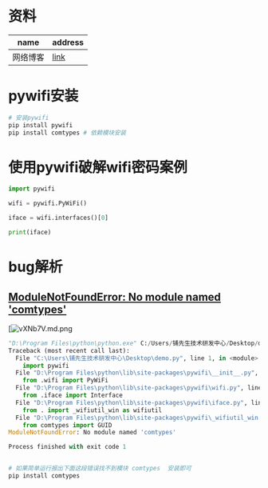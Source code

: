# 资料

| name     | address                                                      |
| -------- | ------------------------------------------------------------ |
| 网络博客 | [link](https://blog.csdn.net/qq_25662827/article/details/122832594) |



# pywifi安装

```python
# 安装pywifi
pip install pywifi
pip install comtypes # 依赖模块安装
```



# 使用pywifi破解wifi密码案例

```python
import pywifi

wifi = pywifi.PyWiFi()

iface = wifi.interfaces()[0]

print(iface)

```





# bug解析

## [ModuleNotFoundError: No module named 'comtypes'](https://jingyan.baidu.com/article/a17d528555e7a0c199c8f261.html)

[![vXNb7V.md.png](https://gitee.com/yaolliuyang/blogImages/raw/master/blogImages/vXNb7V.md.png)

```python
"D:\Program Files\python\python.exe" C:/Users/铺先生技术研发中心/Desktop/demo.py
Traceback (most recent call last):
  File "C:\Users\铺先生技术研发中心\Desktop\demo.py", line 1, in <module>
    import pywifi
  File "D:\Program Files\python\lib\site-packages\pywifi\__init__.py", line 15, in <module>
    from .wifi import PyWiFi
  File "D:\Program Files\python\lib\site-packages\pywifi\wifi.py", line 15, in <module>
    from .iface import Interface
  File "D:\Program Files\python\lib\site-packages\pywifi\iface.py", line 11, in <module>
    from . import _wifiutil_win as wifiutil
  File "D:\Program Files\python\lib\site-packages\pywifi\_wifiutil_win.py", line 12, in <module>
    from comtypes import GUID
ModuleNotFoundError: No module named 'comtypes'

Process finished with exit code 1


# 如果简单运行报出下面这段错误找不到模块 comtypes  安装即可
pip install comtypes
```

